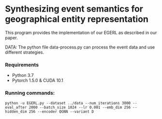 # Synthesizing event semantics for geographical entity representation

This program provides the implementation of our EGERL as described in our paper.

DATA: The python file data-process.py can process the event data and use different strategies.

### Requirements
- Python 3.7
- Pytorch 1.5.0 & CUDA 10.1

### Running commands:

    python -u EGERL.py --dataset ../data --num_iterations 3000 --eval_after 2000 --batch_size 1024 --lr 0.001 --emb_dim 256 --hidden_dim 256 --encoder QGNN --variant D
